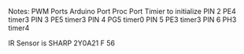 Notes:
PWM Ports
Arduino Port  Proc Port Timier to initialize
PIN 2 PE4 timer3
PIN 3 PE5 timer3
PIN 4 PG5 timer0
PIN 5 PE3 timer3
PIN 6 PH3 timer4

IR Sensor is SHARP 2Y0A21  F  56
